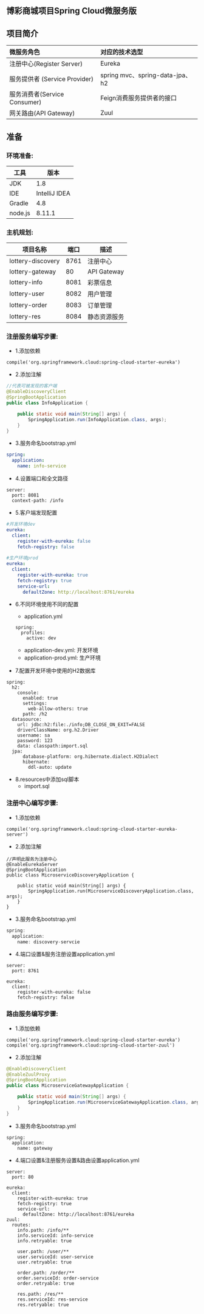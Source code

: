 ## 博彩商城项目Spring Cloud微服务版

## 项目简介

| 微服务角色                     | 对应的技术选型                  |
| :----------------------------- | :------------------------------ |
| 注册中心(Register Server)      | Eureka                          |
| 服务提供者 (Service  Provider) | spring mvc、spring-data-jpa、h2 |
| 服务消费者(Service Consumer)   | Feign消费服务提供者的接口       |
| 网关路由(API Gateway)          | Zuul                            |



## 准备

### 环境准备:

| 工具    | 版本          |
| ------- | ------------- |
| JDK     | 1.8           |
| IDE     | IntelliJ IDEA |
| Gradle  | 4.8           |
| node.js | 8.11.1        |



### 主机规划:

| 项目名称          | 端口 | 描述         |
| ----------------- | ---- | ------------ |
| lottery-discovery | 8761 | 注册中心     |
| lottery-gateway   | 80   | API Gateway  |
| lottery-info      | 8081 | 彩票信息     |
| lottery-user      | 8082 | 用户管理     |
| lottery-order     | 8083 | 订单管理     |
| lottery-res       | 8084 | 静态资源服务 |



### 注册服务编写步骤:

- 1.添加依赖

```
compile('org.springframework.cloud:spring-cloud-starter-eureka')
```

- 2.添加注解

```java
//代表可被发现的客户端
@EnableDiscoveryClient
@SpringBootApplication
public class InfoApplication {

    public static void main(String[] args) {
        SpringApplication.run(InfoApplication.class, args);
    }
}
```

- 3.服务命名bootstrap.yml

```yml
spring:
  application:
    name: info-service
```

- 4.设置端口和全文路径

```
server:
  port: 8081
  context-path: /info
```

- 5.客户端发现配置

```yml
#开发环境dev
eureka:
  client:
    register-with-eureka: false
    fetch-registry: false
    
#生产环境prod
eureka:
  client:
    register-with-eureka: true
    fetch-registry: true
    service-url:
      defaultZone: http://localhost:8761/eureka
```

- 6.不同环境使用不同的配置

  - application.yml

  ```
  spring:
    profiles:
      active: dev
  ```

  - application-dev.yml:	开发环境
  - application-prod.yml:  生产环境

- 7.配置开发环境中使用的H2数据库

```
spring:
  h2:
    console:
      enabled: true
      settings:
        web-allow-others: true
      path: /h2
  datasource:
    url: jdbc:h2:file:./info;DB_CLOSE_ON_EXIT=FALSE
    driverClassName: org.h2.Driver
    username: sa
    password: 123
    data: classpath:import.sql
  jpa:
      database-platform: org.hibernate.dialect.H2Dialect
      hibernate:
        ddl-auto: update
```

- 8.resources中添加sql脚本
  - import.sql

### 注册中心编写步骤:

- 1.添加依赖

```
compile('org.springframework.cloud:spring-cloud-starter-eureka-server')
```

- 2.添加注解

```
//声明此服务为注册中心
@EnableEurekaServer
@SpringBootApplication
public class MicroserviceDiscoveryApplication {

    public static void main(String[] args) {
        SpringApplication.run(MicroserviceDiscoveryApplication.class, args);
    }
}
```

- 3.服务命名bootstrap.yml

```java
spring:
  application:
    name: discovery-servcie
```

- 4.端口设置&服务注册设置application.yml

```
server:
  port: 8761

eureka:
  client:
    register-with-eureka: false
    fetch-registry: false

```

### 路由服务编写步骤:

- 1.添加依赖

```
compile('org.springframework.cloud:spring-cloud-starter-eureka')
compile('org.springframework.cloud:spring-cloud-starter-zuul')
```

- 2.添加注解

```java
@EnableDiscoveryClient
@EnableZuulProxy
@SpringBootApplication
public class MicroserviceGatewayApplication {

    public static void main(String[] args) {
        SpringApplication.run(MicroserviceGatewayApplication.class, args);
    }
}
```



- 3.服务命名bootstrap.yml

```
spring:
  application:
    name: gateway
```

- 4.端口设置&注册服务设置&路由设置application.yml

```
server:
  port: 80

eureka:
  client:
    register-with-eureka: true
    fetch-registry: true
    service-url:
      defaultZone: http://localhost:8761/eureka
zuul:
  routes:
    info.path: /info/**
    info.serviceId: info-service
    info.retryable: true

    user.path: /user/**
    user.serviceId: user-service
    user.retryable: true

    order.path: /order/**
    order.serviceId: order-service
    order.retryable: true

    res.path: /res/**
    res.serviceId: res-service
    res.retryable: true
```



